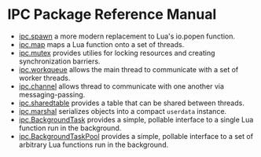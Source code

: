 # IPC Package Reference Manual #

   * [ipc.spawn](spawn.md) a more modern replacement to Lua's io.popen function.
   * [ipc.map](map.md) maps a Lua function onto a set of threads.
   * [ipc.mutex](mutex.md) provides utilies for locking resources and creating synchronization barriers.
   * [ipc.workqueue](workqueue.md) allows the main thread to communicate with a set of worker threads.
   * [ipc.channel](channel.md) allows thread to communicate with one another via messaging-passing.
   * [ipc.sharedtable](sharedtable.md) provides a table that can be shared between threads.
   * [ipc.marshal](marshal.md) serializes objects into a compact `userdata` instance.
   * [ipc.BackgroundTask](BackgroundTask.md) provides a simple, pollable interface to a single Lua function run in the background.
   * [ipc.BackgroundTaskPool](BackgroundTaskPool.md) provides a simple, pollable interface to a set of arbitrary Lua functions run in the background.
